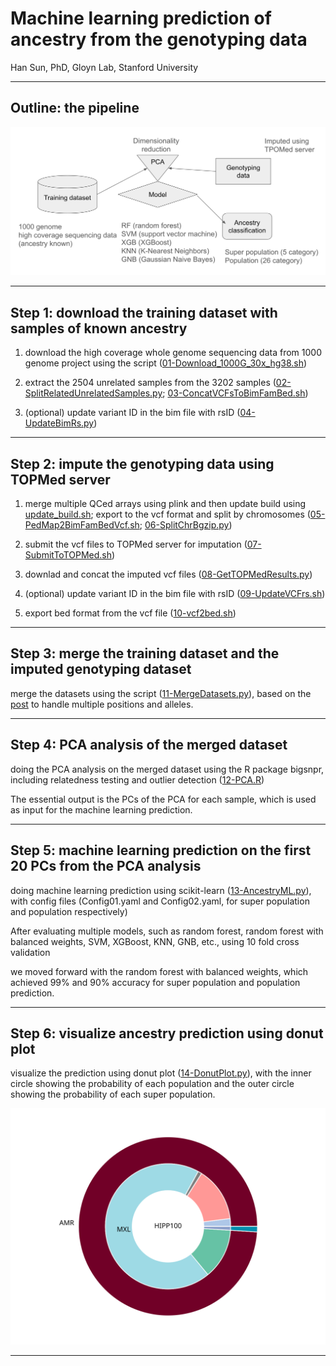 # Machine learning prediction of ancestry from the genotyping data

Han Sun, PhD, Gloyn Lab, Stanford University

----------

## Outline: the pipeline

![Pipeline.png](Pipeline.png)

----------

## Step 1: download the training dataset with samples of known ancestry

1. download the high coverage whole genome sequencing data from 1000 genome project using the script ([01-Download_1000G_30x_hg38.sh](01-Download_1000G_30x_hg38.sh))

2. extract the 2504 unrelated samples from the 3202 samples ([02-SplitRelatedUnrelatedSamples.py](02-SplitRelatedUnrelatedSamples.py); [03-ConcatVCFsToBimFamBed.sh](03-ConcatVCFsToBimFamBed.sh))

3. (optional) update variant ID in the bim file with rsID ([04-UpdateBimRs.py](04-UpdateBimRs.py))

----------

## Step 2: impute the genotyping data using TOPMed server

1. merge multiple QCed arrays using plink and then update build using [update_build.sh](https://www.chg.ox.ac.uk/~wrayner/strand/); export to the vcf format and split by chromosomes ([05-PedMap2BimFamBedVcf.sh](05-PedMap2BimFamBedVcf.sh); [06-SplitChrBgzip.py](06-SplitChrBgzip.py))

2. submit the vcf files to TOPMed server for imputation ([07-SubmitToTOPMed.sh](07-SubmitToTOPMed.sh))

3. downlad and concat the imputed vcf files ([08-GetTOPMedResults.py](08-GetTOPMedResults.py))

4. (optional) update variant ID in the bim file with rsID ([09-UpdateVCFrs.sh](09-UpdateVCFrs.sh))

5. export bed format from the vcf file ([10-vcf2bed.sh](10-vcf2bed.sh))


----------

## Step 3: merge the training dataset and the imputed genotyping dataset


merge the datasets using the script ([11-MergeDatasets.py](11-MergeDatasets.py)), based on the [post](https://martha-labbook.netlify.app/posts/extracting-data-for-variants-common-in-both-file-sets/) to handle multiple positions and alleles. 


----------

## Step 4: PCA analysis of the merged dataset

doing the PCA analysis on the merged dataset using the R package bigsnpr, including relatedness testing and outlier detection ([12-PCA.R](12-PCA.R))

The essential output is the PCs of the PCA for each sample, which is used as input for the machine learning prediction.

----------

## Step 5: machine learning prediction on the first 20 PCs from the PCA analysis

doing machine learning prediction using scikit-learn ([13-AncestryML.py](13-AncestryML.py)), with config files (Config01.yaml and Config02.yaml, for super population and population respectively)

After evaluating multiple models, such as random forest, random forest with balanced weights, SVM, XGBoost, KNN, GNB, etc., using 10 fold cross validation

we moved forward with the random forest with balanced weights, which achieved 99% and 90% accuracy for super population and population prediction.

----------

## Step 6: visualize ancestry prediction using donut plot

visualize the prediction using donut plot ([14-DonutPlot.py](14-DonutPlot.py)), with the inner circle showing the probability of each population and the outer circle showing the probability of each super population.

![HIPP100_DonutPlot.svg](HIPP100_DonutPlot.svg)



----------
